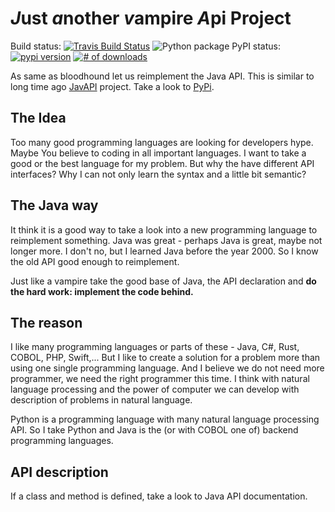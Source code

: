 # *J*ust *a*nother *v*ampire *A*pi Project #

Build status: [![Travis Build Status](https://travis-ci.com/bastie/PythonVampire.svg?branch=main)](https://travis-ci.com/bastie/PythonVampire) ![Python package](https://github.com/bastie/PythonVampire/workflows/Python%20package/badge.svg)
PyPI status: [![pypi version](https://img.shields.io/pypi/v/VampireApi.svg)](https://pypi.python.org/pypi/VampireApi)
[![# of downloads](https://img.shields.io/pypi/dw/changes.svg)](https://pypi.python.org/pypi/VampireApi)



  As same as bloodhound let us reimplement the Java API.
  This is similar to long time ago [JavAPI](https://github.com/RealBastie/JavApi) project.
  Take a look to [PyPi](https://pypi.org/project/VampireAPI/).
  
  ## The Idea ##
  Too many good programming languages are looking for developers hype. Maybe You 
  believe to coding in all important languages. I want to take a good or the best
  language for my problem. But why the have different API interfaces? Why I can
  not only learn the syntax and a little bit semantic?
  
  ## The Java way ##
  It think it is a good way to take a look into a new programming language to reimplement
  something. Java was great - perhaps Java is great, maybe not longer more. I don't no,
  but I learned Java before the year 2000. So I know the old API good enough to reimplement.
  
  Just like a vampire take the good base of Java, the API declaration and **do the hard
  work: implement the code behind.** 
  
  ## The reason ##
  I like many programming languages or parts of these - Java, C#, Rust, COBOL, PHP, Swift,...
  But I like to create a solution for a problem more than using one single programming language.
  And I believe we do not need more programmer, we need the right programmer this time.
  I think with natural language processing and the power of computer we can develop with
  description of problems in natural language.
  
  Python is a programming language with many natural language processing API. So I take 
  Python and Java is the (or with COBOL one of) backend programming languages.
  
  ## API description ##
  If a class and method is defined, take a look to Java API documentation.
     
